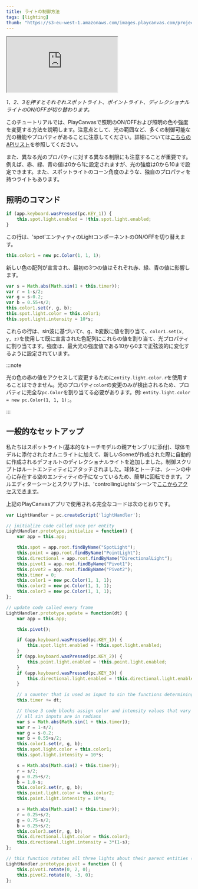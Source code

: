 ```yaml
---
title: ライトの制御方法
tags: [lighting]
thumb: "https://s3-eu-west-1.amazonaws.com/images.playcanvas.com/projects/12/405812/9D487A-image-75.jpg"
---
```


<div className="iframe-container">
    <iframe src="https://playcanv.as/p/tiKpka9M/" title="Controlling Lights" allow="camera; microphone; xr-spatial-tracking; fullscreen" allowfullscreen></iframe>
</div>

*1、2、3を押すとそれぞれスポットライト、ポイントライト、ディレクショナルライトのON/OFFが切り替わります。*

このチュートリアルでは、PlayCanvasで照明のON/OFFおよび照明の色や強度を変更する方法を説明します。注意点として、光の範囲など、多くの制御可能な光の機能やプロパティがあることに注意してください。詳細については[こちらのAPIリスト][1]を参照してください。

また、異なる光のプロパティに対する異なる制限にも注意することが重要です。例えば、赤、緑、青の値は0から1に設定されますが、光の強度は0から10まで設定できます。また、スポットライトのコーン角度のような、独自のプロパティを持つライトもあります。

## 照明のコマンド

```javascript
if (app.keyboard.wasPressed(pc.KEY_1)) {
    this.spot.light.enabled = !this.spot.light.enabled;
}
```

この行は、'spot'エンティティのLightコンポーネントのON/OFFを切り替えます。

```javascript
this.color1 = new pc.Color(1, 1, 1);
```

新しい色の配列が宣言され、最初の3つの値はそれぞれ赤、緑、青の値に影響します。

```javascript
var s = Math.abs(Math.sin(1 + this.timer));
var r = 1-s/2;
var g = s-0.2;
var b = 0.55+s/2;
this.color1.set(r, g, b);
this.spot.light.color = this.color1;
this.spot.light.intensity = 10*s;
```

これらの行は、sin波に基づいてr、g、b変数に値を割り当て、`color1.set(x, y, z)`を使用して既に宣言された色配列にこれらの値を割り当て、光プロパティに割り当てます。強度は、最大光の強度値である10から0まで正弦波的に変化するように設定されています。

:::note

光の色の赤の値をアクセスして変更するために`entity.light.color.r`を使用することはできません。光のプロパティ`color`の変更のみが検出されるため、プロパティに完全な`pc.Color`を割り当てる必要があります。例: `entity.light.color = new pc.Color(1, 1, 1);`。

:::

## 一般的なセットアップ

私たちはスポットライト(基本的なトーチモデルの親アセンブリに添付)、球体モデルに添付されたオムニライトに加えて、新しいSceneが作成された際に自動的に作成されるデフォルトのディレクショナルライトを追加しました。制御スクリプトはルートエンティティにアタッチされました。球体とトーチは、シーンの中心に存在する空のエンティティの子になっているため、簡単に回転できます。フルエディターシーンとスクリプトは、'controllingLights'シーンで[ここからアクセスできます][2]。

上記のPlayCanvasアプリで使用される完全なコードは次のとおりです。

```javascript
var LightHandler = pc.createScript('lightHandler');

// initialize code called once per entity
LightHandler.prototype.initialize = function() {
    var app = this.app;

    this.spot = app.root.findByName("SpotLight");
    this.point = app.root.findByName("PointLight");
    this.directional = app.root.findByName("DirectionalLight");
    this.pivot1 = app.root.findByName("Pivot1");
    this.pivot2 = app.root.findByName("Pivot2");
    this.timer = 0;
    this.color1 = new pc.Color(1, 1, 1);
    this.color2 = new pc.Color(1, 1, 1);
    this.color3 = new pc.Color(1, 1, 1);
};

// update code called every frame
LightHandler.prototype.update = function(dt) {
    var app = this.app;

    this.pivot();

    if (app.keyboard.wasPressed(pc.KEY_1)) {
        this.spot.light.enabled = !this.spot.light.enabled;
    }
    if (app.keyboard.wasPressed(pc.KEY_2)) {
        this.point.light.enabled = !this.point.light.enabled;
    }
    if (app.keyboard.wasPressed(pc.KEY_3)) {
        this.directional.light.enabled = !this.directional.light.enabled;
    }

    // a counter that is used as input to sin the functions determining light properties for all lights.
    this.timer += dt;

    // these 3 code blocks assign color and intensity values that vary according to a sin function
    // all sin inputs are in radians
    var s = Math.abs(Math.sin(1 + this.timer));
    var r = 1-s/2;
    var g = s-0.2;
    var b = 0.55+s/2;
    this.color1.set(r, g, b);
    this.spot.light.color = this.color1;
    this.spot.light.intensity = 10*s;

    s = Math.abs(Math.sin(2 + this.timer));
    r = s/2;
    g = 0.25+s/2;
    b = 1.0-s;
    this.color2.set(r, g, b);
    this.point.light.color = this.color2;
    this.point.light.intensity = 10*s;

    s = Math.abs(Math.sin(3 + this.timer));
    r = 0.25+s/2;
    g = 0.75-s/2;
    b = 0.25+s/2;
    this.color3.set(r, g, b);
    this.directional.light.color = this.color3;
    this.directional.light.intensity = 3*(1-s);
};

// this function rotates all three lights about their parent entities (all at the centre of the scene) to easily create circular motion.
LightHandler.prototype.pivot = function () {
    this.pivot1.rotate(0, 2, 0);
    this.pivot2.rotate(0, -3, 0);
};
```

[1]: https://api.playcanvas.com/engine/classes/LightComponent.html
[2]: https://playcanvas.com/project/405812/overview/tutorial-controlling-lights
